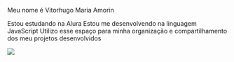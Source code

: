 Meu nome é Vitorhugo Maria Amorin

Estou estudando na Alura
Estou me desenvolvendo na linguagem JavaScript
Utilizo esse espaço para minha organização e compartilhamento dos meu projetos desenvolvidos

![](https://upload.wikimedia.org/wikipedia/commons/3/32/Ornithorhynchus.jpg)
